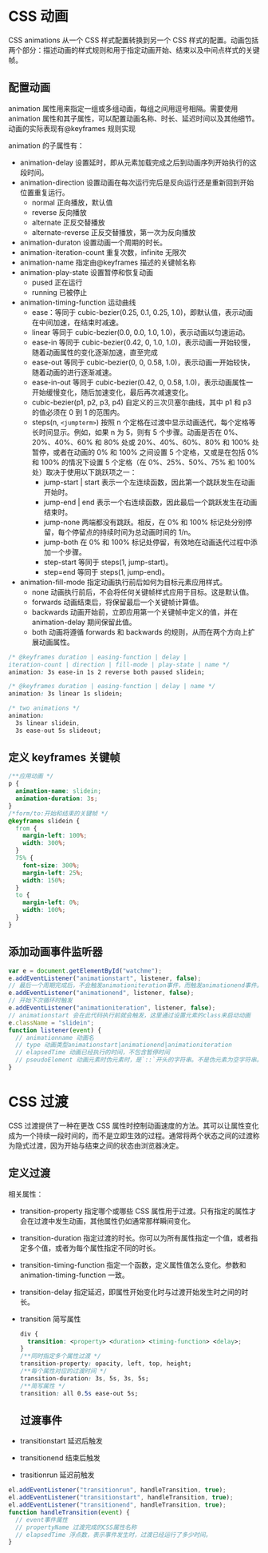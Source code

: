 # CSS 动画

CSS animations 从一个 CSS 样式配置转换到另一个 CSS 样式的配置。动画包括两个部分：描述动画的样式规则和用于指定动画开始、结束以及中间点样式的关键帧。

## 配置动画

animation 属性用来指定一组或多组动画，每组之间用逗号相隔。需要使用 animation 属性和其子属性，可以配置动画名称、时长、延迟时间以及其他细节。动画的实际表现有@keyframes 规则实现

animation 的子属性有：

- animation-delay 设置延时，即从元素加载完成之后到动画序列开始执行的这段时间。
- animation-direction 设置动画在每次运行完后是反向运行还是重新回到开始位置重复运行。
  - normal 正向播放，默认值
  - reverse 反向播放
  - alternate 正反交替播放
  - alternate-reverse 正反交替播放，第一次为反向播放
- animation-duraton 设置动画一个周期的时长。
- animation-iteration-count 重复次数，infinite 无限次
- animation-name 指定由@keyframes 描述的关键帧名称
- animation-play-state 设置暂停和恢复动画
  - pused 正在运行
  - running 已被停止
- animation-timing-function 运动曲线
  - ease：等同于 cubic-bezier(0.25, 0.1, 0.25, 1.0)，即默认值，表示动画在中间加速，在结束时减速。
  - linear 等同于 cubic-bezier(0.0, 0.0, 1.0, 1.0)，表示动画以匀速运动。
  - ease-in 等同于 cubic-bezier(0.42, 0, 1.0, 1.0)，表示动画一开始较慢，随着动画属性的变化逐渐加速，直至完成
  - ease-out 等同于 cubic-bezier(0, 0, 0.58, 1.0)，表示动画一开始较快，随着动画的进行逐渐减速。
  - ease-in-out 等同于 cubic-bezier(0.42, 0, 0.58, 1.0)，表示动画属性一开始缓慢变化，随后加速变化，最后再次减速变化。
  - cubic-bezier(p1, p2, p3, p4) 自定义的三次贝塞尔曲线，其中 p1 和 p3 的值必须在 0 到 1 的范围内。
  - steps(n, `<jumpterm>`) 按照 n 个定格在过渡中显示动画迭代，每个定格等长时间显示。例如，如果 n 为 5，则有 5 个步骤。动画是否在 0%、20%、40%、60% 和 80% 处或 20%、40%、60%、80% 和 100% 处暂停，或者在动画的 0% 和 100% 之间设置 5 个定格，又或是在包括 0% 和 100% 的情况下设置 5 个定格（在 0%、25%、50%、75% 和 100% 处）取决于使用以下跳跃项之一：
    - jump-start | start 表示一个左连续函数，因此第一个跳跃发生在动画开始时。
    - jump-end | end 表示一个右连续函数，因此最后一个跳跃发生在动画结束时。
    - jump-none 两端都没有跳跃。相反，在 0% 和 100% 标记处分别停留，每个停留点的持续时间为总动画时间的 1/n。
    - jump-both 在 0% 和 100% 标记处停留，有效地在动画迭代过程中添加一个步骤。
    - step-start 等同于 steps(1, jump-start)。
    - step=end 等同于 steps(1, jump-end)。
- animation-fill-mode 指定动画执行前后如何为目标元素应用样式。
  - none 动画执行前后，不会将任何关键帧样式应用于目标。这是默认值。
  - forwards 动画结束后，将保留最后一个关键帧计算值。
  - backwards 动画开始前，立即应用第一个关键帧中定义的值，并在 animation-delay 期间保留此值。
  - both 动画将遵循 forwards 和 backwards 的规则，从而在两个方向上扩展动画属性。

```CSS
/* @keyframes duration | easing-function | delay |
iteration-count | direction | fill-mode | play-state | name */
animation: 3s ease-in 1s 2 reverse both paused slidein;

/* @keyframes duration | easing-function | delay | name */
animation: 3s linear 1s slidein;

/* two animations */
animation:
  3s linear slidein,
  3s ease-out 5s slideout;
```

## 定义 keyframes 关键帧

```CSS
/**应用动画 */
p {
  animation-name: slidein;
  animation-duration: 3s;
}
/*form/to:开始和结束的关键帧 */
@keyframes slidein {
  from {
    margin-left: 100%;
    width: 300%;
  }
  75% {
    font-size: 300%;
    margin-left: 25%;
    width: 150%;
  }
  to {
    margin-left: 0%;
    width: 100%;
  }
}
```

## 添加动画事件监听器

```js
var e = document.getElementById("watchme");
e.addEventListener("animationstart", listener, false);
// 最后一个周期完成后，不会触发animationiteration事件，而触发animationend事件。
e.addEventListener("animationend", listener, false);
// 开始下次循环时触发
e.addEventListener("animationiteration", listener, false);
// animationstart 会在此代码执行前就会触发，这里通过设置元素的class来启动动画
e.className = "slidein";
function listener(event) {
  // animationname 动画名
  // type 动画类型animationstart|animationend|animationiteration
  // elapsedTime 动画已经执行的时间，不包含暂停时间
  // pseudoElement 动画元素时伪元素时，是`::`开头的字符串。不是伪元素为空字符串。
}
```

# CSS 过渡

CSS 过渡提供了一种在更改 CSS 属性时控制动画速度的方法。其可以让属性变化成为一个持续一段时间的，而不是立即生效的过程。通常将两个状态之间的过渡称为隐式过渡，因为开始与结束之间的状态由浏览器决定。

## 定义过渡

相关属性：

- transition-property 指定哪个或哪些 CSS 属性用于过渡。只有指定的属性才会在过渡中发生动画，其他属性仍如通常那样瞬间变化。
- transition-duration 指定过渡的时长。你可以为所有属性指定一个值，或者指定多个值，或者为每个属性指定不同的时长。
- transition-timing-function 指定一个函数，定义属性值怎么变化。参数和 animation-timing-function 一致。
- transition-delay 指定延迟，即属性开始变化时与过渡开始发生时之间的时长。
- transition 简写属性

  ```css
  div {
    transition: <property> <duration> <timing-function> <delay>;
  }
  /**同时指定多个属性过渡 */
  transition-property: opacity, left, top, height;
  /**每个属性对应的过渡时间 */
  transition-duration: 3s, 5s, 3s, 5s;
  /**简写属性 */
  transition: all 0.5s ease-out 5s;
  ```

  ## 过渡事件

- transitionstart 延迟后触发
- transitionend 结束后触发
- trasitionrun 延迟前触发

```js
el.addEventListener("transitionrun", handleTransition, true);
el.addEventListener("transitionstart", handleTransition, true);
el.addEventListener("transitionend", handleTransition, true);
function handleTransition(event) {
  // event事件属性
  // propertyName 过渡完成的CSS属性名称
  // elapsedTime 浮点数，表示事件发生时，过渡已经运行了多少时间。
}
```
